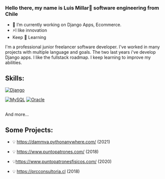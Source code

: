 ### Hello there, my name is Luis Millar👋 software engineering from Chile

<!--
**lmillar2i2/lmillar2i2** is a ✨ _special_ ✨ repository because its `README.md` (this file) appears on your GitHub profile.
[![Java](https://img.shields.io/badge/Java-007396?style=for-the-badge&logo=java&logoColor=white&labelColor=101010)]()
[![JavaScript](https://img.shields.io/badge/JavaScript-F7DF1E?style=for-the-badge&logo=javascript&logoColor=white&labelColor=101010)]()
-->

- 🔭 I’m currently working on Django Apps, Ecommerce. 
- ⚡I like innovation  
- Keep 🌱 Learning 

I'm a professional junior freelancer software developer.
I've worked in many projects with multiple language and goals. The two last years i've develop Django apps. I like the fullstack roadmap. I keep learning to improve my abilities.

## Skills:


[![Django](https://img.shields.io/badge/Django-3DDC84?style=for-the-badge&logo=django&logoColor=white&labelColor=101010)]()
</br>

[![MySQL](https://img.shields.io/badge/MySQL-4479A1?style=for-the-badge&logo=mysql&logoColor=white&labelColor=101010)]()
[![Oracle](https://img.shields.io/badge/Oracle-cf3d1e?style=for-the-badge&logo=oracle&logoColor=white&labelColor=101010)]()

</br>
And more...

## Some Projects:

- :bulb: https://dammva.pythonanywhere.com/ (2021)

- :bulb: https://www.puntopatrones.com/ (2018)

- :bulb:https://www.puntopatronesfisicos.com/ (2020)

- :bulb: https://prcconsultoria.cl (2018)




